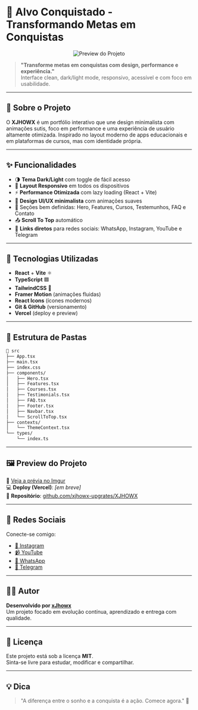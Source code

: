 
# 🎯 Alvo Conquistado - Transformando Metas em Conquistas

<p align="center">
  <img src="https://i.imgur.com/Y9OmPAP.png" alt="Preview do Projeto" />
</p>

> **"Transforme metas em conquistas com design, performance e experiência."**  
> Interface clean, dark/light mode, responsivo, acessível e com foco em usabilidade.

---

## 📌 Sobre o Projeto

O **XJHOWX** é um portfólio interativo que une design minimalista com animações sutis, foco em performance e uma experiência de usuário altamente otimizada. Inspirado no layout moderno de apps educacionais e em plataformas de cursos, mas com identidade própria.

---

## ✨ Funcionalidades

- 🌗 **Tema Dark/Light** com toggle de fácil acesso
- 📱 **Layout Responsivo** em todos os dispositivos
- ⚡ **Performance Otimizada** com lazy loading (React + Vite)
- 🎨 **Design UI/UX minimalista** com animações suaves
- 🧠 Seções bem definidas: Hero, Features, Cursos, Testemunhos, FAQ e Contato
- 📤 **Scroll To Top** automático
- 📲 **Links diretos** para redes sociais: WhatsApp, Instagram, YouTube e Telegram

---

## 🚀 Tecnologias Utilizadas

- **React** + **Vite** ⚛️
- **TypeScript** 🟦
- **TailwindCSS** 💨
- **Framer Motion** (animações fluidas)
- **React Icons** (ícones modernos)
- **Git & GitHub** (versionamento)
- **Vercel** (deploy e preview)

---

## 📂 Estrutura de Pastas

```bash
📁 src
├── App.tsx
├── main.tsx
├── index.css
├── components/
│   ├── Hero.tsx
│   ├── Features.tsx
│   ├── Courses.tsx
│   ├── Testimonials.tsx
│   ├── FAQ.tsx
│   ├── Footer.tsx
│   ├── Navbar.tsx
│   └── ScrollToTop.tsx
├── contexts/
│   └── ThemeContext.tsx
└── types/
    └── index.ts
```

---

## 🖼️ Preview do Projeto

🔗 [Veja a prévia no Imgur](https://imgur.com/a/QKl6MZj)  
💻 **Deploy (Vercel)**: _[em breve]_  
🧠 **Repositório**: [github.com/xjhowx-upgrates/XJHOWX](https://github.com/xjhowx-upgrates/XJHOWX)

---

## 📱 Redes Sociais

Conecte-se comigo:

- [📸 Instagram](https://instagram.com/seu_user)
- [📹 YouTube](https://youtube.com/@seu_user)
- [💬 WhatsApp](https://wa.me/seu_numero)
- [📨 Telegram](https://t.me/seu_user)

---

## 🧑‍💻 Autor

**Desenvolvido por [xJhowx](https://github.com/xjhowx-upgrates)**  
Um projeto focado em evolução contínua, aprendizado e entrega com qualidade.

---

## 📝 Licença

Este projeto está sob a licença **MIT**.  
Sinta-se livre para estudar, modificar e compartilhar.

---

## 💡 Dica

> "A diferença entre o sonho e a conquista é a ação. Comece agora." 🚀
```

